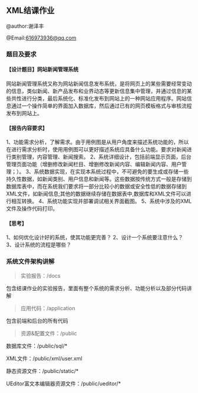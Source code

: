 ## XML结课作业

@author:谢泽丰

@Email:616973936@qq.com



### 题目及要求

#### 【设计题目】网站新闻管理系统

网站新闻管理系统又称为网站新闻信息发布系统，是将网页上的某些需要经常变动的信息，类似新闻、新产品发布和业界动态等更新信息集中管理，并通过信息的某些共性进行分类，最后系统化、标准化发布到网站上的一种网站应用程序。网站信息通过一个操作简单的界面加入数据库，然后通过已有的网页模板格式与审核流程发布到网站上。



#### 【报告内容要求】
1、功能需求分析，了解需求。由于用例图是从用户角度来描述系统功能的，所以在进行需求分析时，使用用例图可以更好描述系统应具备什么功能。要求对新闻进行类别管理，内容管理、新闻搜索。
2、系统详细设计，包括前端显示页面，后台管理页面功能（增删修改新闻栏目、增删修改新闻内容、编辑新闻内容、用户管理；）。
3、系统数据实现，在实现本系统过程中，不可避免的要生成或存储一些持久性数据，如新闻类别、用户信息和新闻等。这些数据按传统方式一般是存储到数据库表中，而在系统我们要求将一部分比较小的数据或安全性低的数据存储到XML文件，如新闻信息;其他的数据继续存储在数据表中,数据库和XML文件可以进行相互转换。
4、系统功能实现并部署调试相关界面截图。
5、系统中涉及的XML文件及操作代码打印。



#### 【思考】
1、如何优化设计好的系统，使其功能更完善？
2、设计一个系统要注意什么？
3、设计系统的流程是哪些？



### 系统文件架构讲解

> 实验报告：/docs

包含结课作业的实验报告，里面有整个系统的需求分析、功能分析以及部分代码讲解



> 应用代码：/application

包含前端和后台的所有代码



> 资源&配置文件：/public

数据库文件：/public/sql/*

XML文件：/public/xml/user.xml

静态资源文件：/public/static/*

UEditor富文本编辑器资源文件：/public/ueditor/*